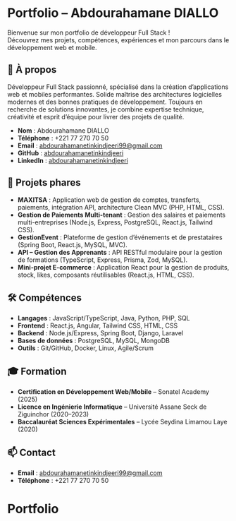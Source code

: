 # Portfolio – Abdourahamane DIALLO

Bienvenue sur mon portfolio de développeur Full Stack !  
Découvrez mes projets, compétences, expériences et mon parcours dans le développement web et mobile.

## 👤 À propos

Développeur Full Stack passionné, spécialisé dans la création d’applications web et mobiles performantes. Solide maîtrise des architectures logicielles modernes et des bonnes pratiques de développement. Toujours en recherche de solutions innovantes, je combine expertise technique, créativité et esprit d’équipe pour livrer des projets de qualité.

- **Nom** : Abdourahamane DIALLO  
- **Téléphone** : +221 77 270 70 50  
- **Email** : abdourahamanetinkindjeeri99@gmail.com  
- **GitHub** : [abdourahamanetinkindjeeri](https://github.com/abdourahamanetinkindjeeri)  
- **LinkedIn** : [abdourahamanetinkindjeeri](https://www.linkedin.com/in/abdourahamanetinkindjeeri/)

## 🚀 Projets phares

- **MAXITSA** : Application web de gestion de comptes, transferts, paiements, intégration API, architecture Clean MVC (PHP, HTML, CSS).
- **Gestion de Paiements Multi-tenant** : Gestion des salaires et paiements multi-entreprises (Node.js, Express, PostgreSQL, React.js, Tailwind CSS).
- **GestionEvent** : Plateforme de gestion d’événements et de prestataires (Spring Boot, React.js, MySQL, MVC).
- **API – Gestion des Apprenants** : API RESTful modulaire pour la gestion de formations (TypeScript, Express, Prisma, Zod, MySQL).
- **Mini-projet E-commerce** : Application React pour la gestion de produits, stock, likes, composants réutilisables (React.js, HTML, CSS).

## 🛠️ Compétences

- **Langages** : JavaScript/TypeScript, Java, Python, PHP, SQL
- **Frontend** : React.js, Angular, Tailwind CSS, HTML, CSS
- **Backend** : Node.js/Express, Spring Boot, Django, Laravel
- **Bases de données** : PostgreSQL, MySQL, MongoDB
- **Outils** : Git/GitHub, Docker, Linux, Agile/Scrum

## 🎓 Formation

- **Certification en Développement Web/Mobile** – Sonatel Academy (2025)
- **Licence en Ingénierie Informatique** – Université Assane Seck de Ziguinchor (2020–2023)
- **Baccalauréat Sciences Expérimentales** – Lycée Seydina Limamou Laye (2020)

## 📫 Contact

- **Email** : abdourahamanetinkindjeeri99@gmail.com
- **Téléphone** : +221 77 270 70 50

# Portfolio
